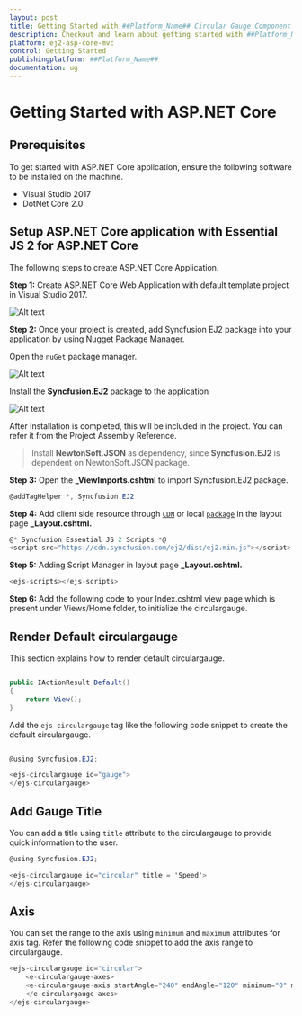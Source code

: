 ```yaml
---
layout: post
title: Getting Started with ##Platform_Name## Circular Gauge Component
description: Checkout and learn about getting started with ##Platform_Name## Circular Gauge component of Syncfusion Essential JS 2 and more details.
platform: ej2-asp-core-mvc
control: Getting Started
publishingplatform: ##Platform_Name##
documentation: ug
---
```


# Getting Started with ASP.NET Core

## Prerequisites

To get started with ASP.NET Core application, ensure the following software to be installed on the machine.
* Visual Studio 2017
* DotNet Core 2.0

## Setup ASP.NET Core application with Essential JS 2 for ASP.NET Core

The following steps to create ASP.NET Core Application.

**Step 1:** Create ASP.NET Core Web Application with default template project in Visual Studio 2017.

![Alt text](./images/default-template.png)

**Step 2:** Once your project is created, add Syncfusion EJ2 package into your application by using Nugget Package Manager.

Open the `nuGet` package manager.

![Alt text](./images/solution-Explorer.png)

Install the **Syncfusion.EJ2** package to the application

![Alt text](./images/nuget-demo.png)

After Installation is completed, this will be included in the project. You can refer it from the Project Assembly Reference.

> Install **NewtonSoft.JSON** as dependency, since **Syncfusion.EJ2** is dependent on  NewtonSoft.JSON package.

**Step 3:** Open the **_ViewImports.cshtml** to import Syncfusion.EJ2 package.

```cs
@addTagHelper *, Syncfusion.EJ2
```

**Step 4:** Add client side resource through [`CDN`](http://ej2.syncfusion.com/15.4.23/documentation/base/deployment.html?lang=typescript#cdn) or local [`package`](https://www.npmjs.com/package/@syncfusion/ej2) in the layout page **_Layout.cshtml.**

```cs
@* Syncfusion Essential JS 2 Scripts *@
<script src="https://cdn.syncfusion.com/ej2/dist/ej2.min.js"></script>
```

**Step 5:** Adding Script Manager in layout page **_Layout.cshtml.**

```cs
<ejs-scripts></ejs-scripts>
```

**Step 6:** Add the following code to your Index.cshtml view page which is present under Views/Home folder, to initialize the circulargauge.

## Render Default circulargauge

This section explains how to render default circulargauge.

```cs

public IActionResult Default()
{
    return View();
}

```

Add the `ejs-circulargauge` tag like the following code snippet to create the default circulargauge.

```cs

@using Syncfusion.EJ2;

<ejs-circulargauge id="gauge">
</ejs-circulargauge>

```

## Add Gauge Title

You can add a title using `title` attribute to the circulargauge to provide quick information to the user.

```cs
@using Syncfusion.EJ2;

<ejs-circulargauge id="circular" title = 'Speed'>
</ejs-circulargauge>
```

## Axis

You can set the range to the axis using `minimum` and `maximum` attributes for axis tag. Refer the following code snippet to add the axis range to circulargauge.

```cs
<ejs-circulargauge id="circular">
    <e-circulargauge-axes>
    <e-circulargauge-axis startAngle="240" endAngle="120" minimum="0" maximum="120" radius="90%"></e-circulargauge-axis>
    </e-circulargauge-axes>
</ejs-circulargauge>
```